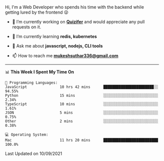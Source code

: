 Hi, I'm a Web Developer who spends his time with the backend while getting lured by the frontend 😜

- 🔭 I’m currently working on **[Quizifer](https://github.com/SutharMukesh/Quizifer/)** and would appreciate any pull requests on it.

- 🌱 I’m currently learning **redis, kubernetes**

- 💬 Ask me about **javascript, nodejs, CLI tools**

- 📫 How to reach me **mukeshsuthar336@gmail.com**

---
<!--START_SECTION:waka-->
📊 **This Week I Spent My Time On** 

```text
💬 Programming Languages: 
JavaScript               10 hrs 42 mins      ███████████████████████░░   94.55% 
Python                   15 mins             ░░░░░░░░░░░░░░░░░░░░░░░░░   2.34% 
TypeScript               10 mins             ░░░░░░░░░░░░░░░░░░░░░░░░░   1.61% 
JSON                     5 mins              ░░░░░░░░░░░░░░░░░░░░░░░░░   0.75% 
Other                    2 mins              ░░░░░░░░░░░░░░░░░░░░░░░░░   0.38%

💻 Operating System: 
Mac                      11 hrs 20 mins      █████████████████████████   100.0%

```


 Last Updated on 10/09/2021
<!--END_SECTION:waka-->
